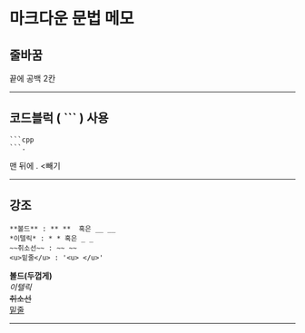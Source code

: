 # 마크다운 문법 메모

## 줄바꿈  
끝에 공백 2칸  

-------  
  
## 코드블럭 ( ``` ) 사용
```
```cpp
```.
```
맨 뒤에 . <빼기

-------  

## 강조
```
**볼드** : ** **  혹은 __ __  
*이텔릭* : * * 혹은 _ _  
~~취소선~~ : ~~ ~~  
<u>밑줄</u> : '<u> </u>'
```
**볼드(두껍게)**  
*이텔릭*  
~~취소선~~  
<u>밑줄</u>  

------- 
